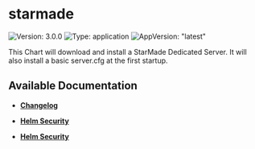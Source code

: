 # starmade

![Version: 3.0.0](https://img.shields.io/badge/Version-3.0.0-informational?style=flat-square) ![Type: application](https://img.shields.io/badge/Type-application-informational?style=flat-square) ![AppVersion: "latest"](https://img.shields.io/badge/AppVersion-"latest"-informational?style=flat-square)

This Chart will download and install a StarMade Dedicated Server. It will also install a basic server.cfg at the first startup.

## Available Documentation

- [**Changelog**](CHANGELOG)

- [**Helm Security**](container-security)

- [**Helm Security**](helm-security)

